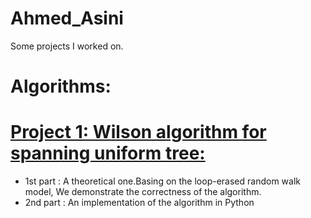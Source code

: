# Ahmed_Asini
Some projects I worked on.
# Algorithms:
# [Project 1: Wilson algorithm for spanning uniform tree:](https://github.com/AhmedASN/Wilson-Algorithm-for-uniform-spanning-tree)
* 1st part : A theoretical one.Basing on the loop-erased random walk model, We demonstrate the correctness of the algorithm.
* 2nd part : An implementation of the algorithm in Python 
